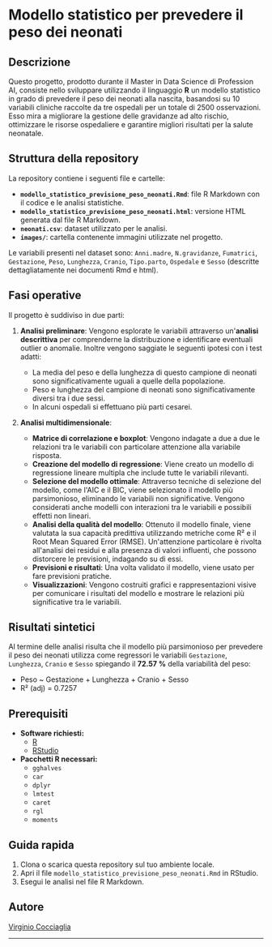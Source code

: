 # Modello statistico per prevedere il peso dei neonati

## Descrizione 
Questo progetto, prodotto durante il Master in Data Science di Profession AI, consiste nello sviluppare utilizzando il linguaggio **R** un modello statistico in grado di prevedere il peso dei neonati alla nascita, basandosi su 10 variabili cliniche raccolte da tre ospedali per un totale di 2500 osservazioni. Esso mira a migliorare la gestione delle gravidanze ad alto rischio, ottimizzare le risorse ospedaliere e garantire migliori risultati per la salute neonatale.

## Struttura della repository
La repository contiene i seguenti file e cartelle:

- **`modello_statistico_previsione_peso_neonati.Rmd`**: file R Markdown con il codice e le analisi statistiche.
- **`modello_statistico_previsione_peso_neonati.html`**: versione HTML generata dal file R Markdown.
- **`neonati.csv`**: dataset utilizzato per le analisi.
- **`images/`**: cartella contenente immagini utilizzate nel progetto.

Le variabili presenti nel dataset sono: `Anni.madre`, `N.gravidanze`, `Fumatrici`, `Gestazione`, `Peso`, `Lunghezza`, `Cranio`, `Tipo.parto`, `Ospedale` e `Sesso` (descritte dettagliatamente nei documenti Rmd e html).

## Fasi operative
Il progetto è suddiviso in due parti:
1. **Analisi preliminare**:
  Vengono esplorate le variabili attraverso un'**analisi descrittiva** per comprenderne la distribuzione e identificare eventuali outlier o anomalie. 
  Inoltre vengono saggiate le seguenti ipotesi con i test adatti:
  
    - La media del peso e della lunghezza di questo campione di neonati sono significativamente uguali a quelle della popolazione.
    - Peso e lunghezza del campione di neonati sono significativamente diversi tra i due sessi.
    - In alcuni ospedali si effettuano più parti cesarei.
    
2. **Analisi multidimensionale**:

     - **Matrice di correlazione e boxplot**: Vengono indagate a due a due le relazioni tra le variabili con particolare attenzione alla variabile risposta.
     - **Creazione del modello di regressione**: Viene creato un modello di regressione lineare multipla che include tutte le variabili rilevanti. 
     - **Selezione del modello ottimale**: Attraverso tecniche di selezione del modello, come l'AIC e il BIC, viene selezionato il modello più parsimonioso, eliminando le variabili non significative. Vengono considerati anche modelli con interazioni tra le variabili e possibili effetti non lineari.
     - **Analisi della qualità del modello**: Ottenuto il modello finale, viene valutata la sua capacità predittiva utilizzando metriche come R² e il Root Mean Squared Error (RMSE). Un'attenzione particolare è rivolta all'analisi dei residui e alla presenza di valori influenti, che possono distorcere le previsioni, indagando su di essi.
     - **Previsioni e risultati**: Una volta validato il modello, viene usato per fare previsioni pratiche.
     - **Visualizzazioni**: Vengono costruiti grafici e rappresentazioni visive per comunicare i risultati del modello e mostrare le relazioni più significative tra le variabili.
  
## Risultati sintetici
Al termine delle analisi risulta che il modello più parsimonioso per prevedere il peso dei neonati utilizza come regressori le variabili `Gestazione`, `Lunghezza`, `Cranio` e `Sesso` spiegando il **72.57 %** della variabilità del peso:

- Peso ~ Gestazione + Lunghezza + Cranio + Sesso
- R² (adj) = 0.7257


## Prerequisiti
- **Software richiesti:**
  - [R](https://www.r-project.org/) 
  - [RStudio](https://posit.co/download/rstudio-desktop/)
- **Pacchetti R necessari:**
  - `gghalves`
  - `car`
  - `dplyr`
  - `lmtest`
  - `caret`
  - `rgl`
  - `moments`

## Guida rapida
1. Clona o scarica questa repository sul tuo ambiente locale.
2. Apri il file `modello_statistico_previsione_peso_neonati.Rmd` in RStudio.
3. Esegui le analisi nel file R Markdown.

## Autore
[Virginio Cocciaglia](https://github.com/VirginioC)

---
